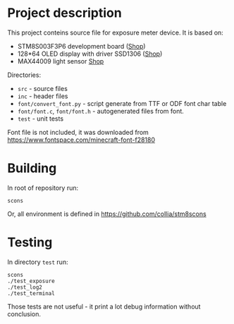 # Project description
This project conteins source file for exposure meter device. It is based on:
- STM8S003F3P6 development board ([Shop](https://arduino.ua/prod3766-plata-razrabotchika-stm8s003f3p6))
- 128*64 OLED display with driver SSD1306 ([Shop](https://arduino.ua/prod1178-oled-displei-0-96-i2c-128x64-jelto-sinii))
- MAX44009 light sensor [Shop](https://arduino.ua/prod2818-datchik-osveshhennosti-gy-49-max44009-i2c-3-3b)

Directories:
- `src` - source files
- `inc` - header files
- `font/convert_font.py` - script generate from TTF or ODF font char table
- `font/font.c`, `font/font.h` - autogenerated files from font. 
- `test` - unit tests

Font file is not included, it was downloaded from https://www.fontspace.com/minecraft-font-f28180

# Building
In root of repository run:
```shell
scons
```
Or, all environment is defined in https://github.com/collia/stm8scons

# Testing
In directory `test` run:
```shell
scons
./test_exposure
./test_log2
./test_terminal
```
Those tests are not useful - it print a lot debug information without conclusion.
